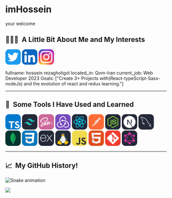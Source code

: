 # imHossein

your welcome

<h2> 👨🏻‍💻 &nbsp;A Little Bit About Me and My Interests</h2>
<img src="./icons/Twitter.svg" width="48">
<img src="./icons/LinkedIn.svg" width="48">
<img src="./icons/Instagram.svg" width="48">


fullname: hossein rezagholigol
located_in: Qom-Iran
current_job: Web Developer
2023 Goals: ["Create 3+ Projects with(React-typeScript-Sass-nodeJs) and the evolution of react and redux learning."]


---

<h2> 🚀 &nbsp;Some Tools I Have Used and Learned</h2>
<p align="left">
  <img src="./icons/TypeScript.svg" width="48">
  <img src="./icons/TailwindCSS-Dark.svg" width="48">
  <img src="./icons/Sass.svg" width="48"> 
  <img src="./icons/Redux.svg" width="48">
  <img src="./icons/React-Dark.svg" width="48">
  <img src="./icons/Postman.svg" width="48">
  <img src="./icons/NodeJS-Dark.svg" width="48">
  <img src="./icons/NextJS-Dark.svg" width="48">
  <img src="./icons/MySQL-Dark.svg" width="48">
  <img src="./icons/MongoDB.svg" width="48">
  <img src="./icons/CSS.svg" width="48"> 
  <img src="./icons/ExpressJS-Dark.svg" width="48">
  <img src="./icons/Linux-Dark.svg" width="48">
  <img src="./icons/JavaScript.svg" width="48">
  <img src="./icons/HTML.svg" width="48">
  <img src="./icons/Git.svg" width="48">
  <img src="./icons/GraphQL-Dark.svg" width="48">
</p>

---

<h2> 📈 &nbsp;My GitHub History!</h2>

![Snake animation](https://github.com/thepiyushmalhotra/thepiyushmalhotra/blob/output/github-contribution-grid-snake.svg)

<p align="left">
  <img src="https://capsule-render.vercel.app/api?type=waving&color=gradient&height=100&section=footer"/>
</p>

